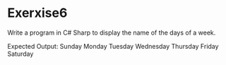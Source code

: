 # Exerxise6
Write a program in C# Sharp to display the name of the days of a week.

Expected Output:
Sunday
Monday
Tuesday
Wednesday
Thursday
Friday
Saturday
